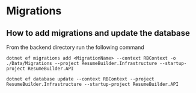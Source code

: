 # Migrations
## How to add migrations and update the database
From the backend directory run the following command
```
dotnet ef migrations add <MigrationName> --context RBContext -o ./Data/Migrations --project ResumeBuilder.Infrastructure --startup-project ResumeBuilder.API

dotnet ef database update --context RBContext --project ResumeBuilder.Infrastructure --startup-project ResumeBuilder.API
```